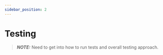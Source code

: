 ```yaml
---
sidebar_position: 2
---
```


# Testing

> **_NOTE:_** Need to get into  how to run tests and overall testing approach.